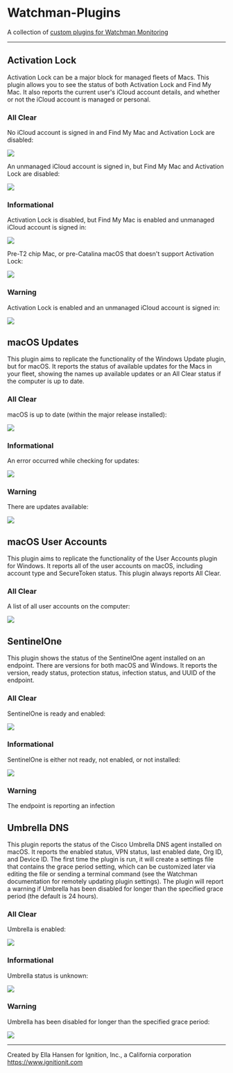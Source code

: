 # Watchman-Plugins

A collection of [custom plugins for Watchman Monitoring](https://github.com/watchmanmonitoring/customplugins)

---

## Activation Lock

Activation Lock can be a major block for managed fleets of Macs. This plugin allows you to see the status of both Activation Lock and Find My Mac. It also reports the current user's iCloud account details, and whether or not the iCloud account is managed or personal.

### All Clear

No iCloud account is signed in and Find My Mac and Activation Lock are disabled:

![](https://github.com/Ignition-IT/Watchman-Plugins/blob/master/images/activation_lock_no_icloud_ok.png?raw=true)

An unmanaged iCloud account is signed in, but Find My Mac and Activation Lock are disabled:

![](https://github.com/Ignition-IT/Watchman-Plugins/blob/master/images/activation_lock_ok.png?raw=true)

### Informational

Activation Lock is disabled, but Find My Mac is enabled and unmanaged iCloud account is signed in:

![](https://github.com/Ignition-IT/Watchman-Plugins/blob/master/images/activation_lock_fmm_info.png?raw=true)

Pre-T2 chip Mac, or pre-Catalina macOS that doesn't support Activation Lock:

![](https://github.com/Ignition-IT/Watchman-Plugins/blob/master/images/activation_lock_pre_t2_info.png?raw=true)

### Warning

Activation Lock is enabled and an unmanaged iCloud account is signed in:

![](https://github.com/Ignition-IT/Watchman-Plugins/blob/master/images/activation_lock_enabled_warning.png?raw=true)


## macOS Updates

This plugin aims to replicate the functionality of the Windows Update plugin, but for macOS. It reports the status of available updates for the Macs in your fleet, showing the names up available updates or an All Clear status if the computer is up to date.

### All Clear

macOS is up to date (within the major release installed):

![](https://github.com/Ignition-IT/Watchman-Plugins/blob/master/images/macos_updates_ok.png?raw=true)

### Informational

An error occurred while checking for updates:

![](https://github.com/Ignition-IT/Watchman-Plugins/blob/master/images/macos_updates_info.png?raw=true)

### Warning

There are updates available:

![](https://github.com/Ignition-IT/Watchman-Plugins/blob/master/images/macos_updates_warning.png?raw=true)


## macOS User Accounts

This plugin aims to replicate the functionality of the User Accounts plugin for Windows. It reports all of the user accounts on macOS, including account type and SecureToken status. This plugin always reports All Clear.

### All Clear

A list of all user accounts on the computer:

![](https://github.com/Ignition-IT/Watchman-Plugins/blob/master/images/macos_user_accounts.png?raw=true)


## SentinelOne

This plugin shows the status of the SentinelOne agent installed on an endpoint. There are versions for both macOS and Windows. It reports the version, ready status, protection status, infection status, and UUID of the endpoint.

### All Clear

SentinelOne is ready and enabled:

![](https://github.com/Ignition-IT/Watchman-Plugins/blob/master/images/sentinelone_ok.png?raw=true)

### Informational

SentinelOne is either not ready, not enabled, or not installed:

![](https://github.com/Ignition-IT/Watchman-Plugins/blob/master/images/sentinelone_info.png?raw=true)

### Warning

The endpoint is reporting an infection


## Umbrella DNS

This plugin reports the status of the Cisco Umbrella DNS agent installed on macOS. It reports the enabled status, VPN status, last enabled date, Org ID, and Device ID. The first time the plugin is run, it will create a settings file that contains the grace period setting, which can be customized later via editing the file or sending a terminal command (see the Watchman documentation for remotely updating plugin settings). The plugin will report a warning if Umbrella has been disabled for longer than the specified grace period (the default is 24 hours).

### All Clear

Umbrella is enabled:

![](https://github.com/Ignition-IT/Watchman-Plugins/blob/master/images/umbrella_dns_ok.png?raw=true)

### Informational

Umbrella status is unknown:

![](https://github.com/Ignition-IT/Watchman-Plugins/blob/master/images/umbrella_dns_info.png?raw=true)

### Warning

Umbrella has been disabled for longer than the specified grace period:

![](https://github.com/Ignition-IT/Watchman-Plugins/blob/master/images/umbrella_dns_warning.png?raw=true)


---

Created by Ella Hansen for Ignition, Inc., a California corporation https://www.ignitionit.com
